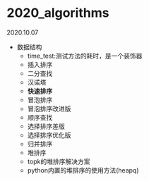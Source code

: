 # 2020_algorithms
2020.10.07

* 数据结构
  * time_test:测试方法的耗时，是一个装饰器
  * 插入排序
  * 二分查找
  * 汉诺塔
  * **快速排序**
  * 冒泡排序
  * 冒泡排序改进版
  * 顺序查找
  * 选择排序差版
  * 选择排序优化版
  * 归并排序
  * 堆排序
  * topk的堆排序解决方案
  * python内置的堆排序的使用方法(heapq)

